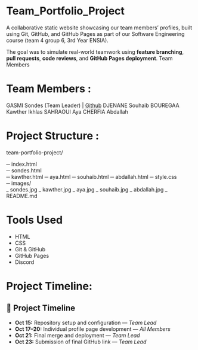 # Team_Portfolio_Project

  A collaborative static website showcasing our team members’ profiles, built using Git, GitHub, and GitHub Pages as part of our Software Engineering course (team 4 group 6, 3rd Year  ENSIA).

  The goal was to simulate real-world teamwork using **feature branching**, **pull requests**, **code reviews**, and **GitHub Pages deployment**.
 Team Members

# Team Members :
GASMI Sondes (Team Leader) | [Github](https://github.com/SondesGasmi)
DJENANE Souhaib 
BOUREGAA Kawther Ikhlas
SAHRAOUI Aya
CHERFIA Abdallah


# Project Structure :
team-portfolio-project/

─ index.html               
─ sondes.html            
─ kawther.html
─ aya.html
─ souhaib.html
─ abdallah.html
─ style.css                
─ images/                  
    _ sondes.jpg
    _ kawther.jpg
    _ aya.jpg
    _ souhaib.jpg
    _ abdallah.jpg
_ README.md                


# Tools Used
- HTML
- CSS
- Git & GitHub
- GitHub Pages
- Discord

# Project Timeline:
## 📅 Project Timeline

- **Oct 15:** Repository setup and configuration — *Team Lead*  
- **Oct 17–20:** Individual profile page development — *All Members*  
- **Oct 21:** Final merge and deployment — *Team Lead*  
- **Oct 23:** Submission of final GitHub link — *Team Lead*
